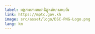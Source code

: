 ```yaml
---
label: អង្គភាពការពារជាតិក្នុងលំហសាយប័រ
link: https://mptc.gov.kh
image: src/asset/logo/DSC-PNG-Logo.png
lang: km
---
```

